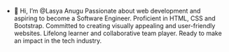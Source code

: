 - 👋 Hi, I’m @Lasya Anugu
Passionate about web development and aspiring to become a Software Engineer.
Proficient in HTML, CSS and Bootstrap. Committed to creating visually appealing and user-friendly websites.
Lifelong learner and collaborative team player. Ready to make an impact in the tech industry.
